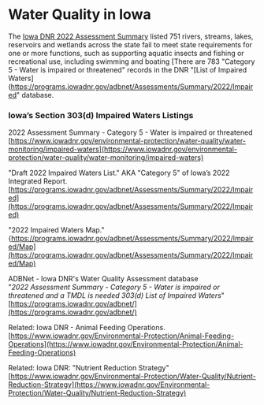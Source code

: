 # Water Quality in Iowa  

The [Iowa DNR 2022 Assessment Summary](https://www.iowadnr.gov/environmental-protection/water-quality/water-monitoring/impaired-waters) listed 751 rivers, streams, lakes, reservoirs and wetlands across the state fail to meet state requirements for one or more functions, such as supporting aquatic insects and fishing or recreational use, including swimming and boating
[There are 783 "Category 5 - Water is impaired or threatened" records in the DNR "[List of Impaired Waters](https://programs.iowadnr.gov/adbnet/Assessments/Summary/2022/Impaired" database.  

### Iowa’s Section 303(d) Impaired Waters Listings 
2022 Assessment Summary - Category 5 - Water is impaired or threatened
[https://www.iowadnr.gov/environmental-protection/water-quality/water-monitoring/impaired-waters](https://www.iowadnr.gov/environmental-protection/water-quality/water-monitoring/impaired-waters)  

"Draft 2022 Impaired Waters List."  AKA "Category 5" of Iowa’s 2022 Integrated Report.  
[https://programs.iowadnr.gov/adbnet/Assessments/Summary/2022/Impaired](https://programs.iowadnr.gov/adbnet/Assessments/Summary/2022/Impaired)  

"2022 Impaired Waters Map."  
{https://programs.iowadnr.gov/adbnet/Assessments/Summary/2022/Impaired/Map](https://programs.iowadnr.gov/adbnet/Assessments/Summary/2022/Impaired/Map)  

ADBNet - Iowa DNR's Water Quality Assessment database  
"*2022 Assessment Summary - Category 5 - Water is impaired or threatened and a TMDL is needed 303(d) List of Impaired Waters*"
[https://programs.iowadnr.gov/adbnet/](https://programs.iowadnr.gov/adbnet/)  


Related: Iowa DNR - Animal Feeding Operations.  
[https://www.iowadnr.gov/Environmental-Protection/Animal-Feeding-Operations](https://www.iowadnr.gov/Environmental-Protection/Animal-Feeding-Operations)  

Related: Iowa DNR: "Nutrient Reduction Strategy"  
[https://www.iowadnr.gov/Environmental-Protection/Water-Quality/Nutrient-Reduction-Strategy](https://www.iowadnr.gov/Environmental-Protection/Water-Quality/Nutrient-Reduction-Strategy)  
